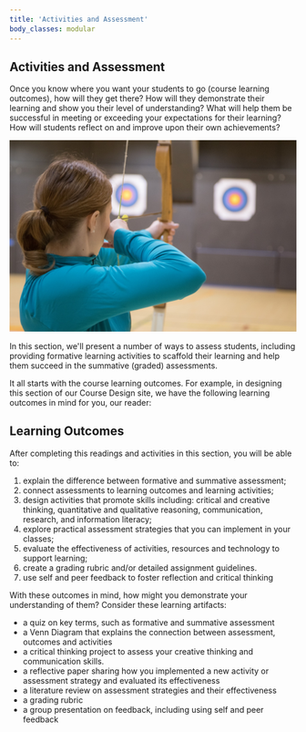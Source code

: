 ```yaml
---
title: 'Activities and Assessment'
body_classes: modular
---
```




## Activities and Assessment

Once you know where you want your students to go (course learning outcomes), how will they get there?  How will they demonstrate their learning and show you their level of understanding?  What will help them be successful in meeting or exceeding your expectations for their learning? How will students reflect on and improve upon their own achievements?

![](archery-2721785_1920.jpg)

In this section, we'll present a number of ways to assess students, including providing formative learning activities to scaffold their learning and help them succeed in the summative (graded) assessments.

It all starts with the course learning outcomes. For example, in designing this section of our Course Design site, we have the following learning outcomes in mind for you, our reader:

## Learning Outcomes
After completing this readings and activities in this section, you will be able to:
1. explain the difference between formative and summative assessment;
1. connect assessments to learning outcomes and learning activities;
1. design activities that promote skills including: critical and creative thinking, quantitative and qualitative reasoning, communication, research, and information literacy;
1. explore practical assessment strategies that you can implement in your classes;
1. evaluate the effectiveness of activities, resources and technology to support learning;
1. create a grading rubric and/or detailed assignment guidelines.
1. use self and peer feedback to foster reflection and critical thinking

With these outcomes in mind, how might you demonstrate your understanding of them? Consider these learning artifacts:
- a quiz on key terms, such as formative and summative assessment
- a Venn Diagram that explains the connection between assessment, outcomes and  activities
- a critical thinking project to assess your creative thinking and communication skills.
- a reflective paper sharing how you implemented a new activity or assessment strategy and evaluated its effectiveness
- a literature review on assessment strategies and their effectiveness
- a grading rubric
- a group presentation on feedback, including using self and peer feedback
